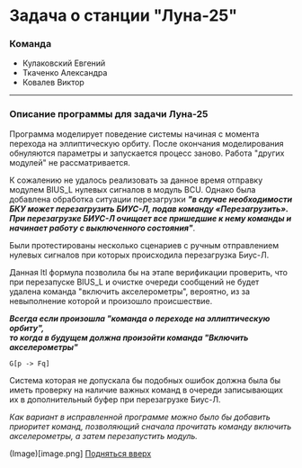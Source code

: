 <a id="anchor"></a>

# Задача о станции "Луна-25"

### Команда
* Кулаковский Евгений
* Ткаченко Александра
* Ковалев Виктор
---
### Описание программы для задачи Луна-25

Программа моделирует поведение системы начиная с момента перехода на эллиптическую орбиту.
После окончания моделирования обнуляются параметры и запускается процесс заново.
Работа "других модулей" не рассматривается.

К сожалению не удалось реализовать за данное время отправку модулем BIUS_L нулевых сигналов в модуль BCU.
Однако была добавлена обработка ситуации перезагрузки ***"в случае необходимости БКУ может перезагрузить БИУС-Л, подав команду «Перезагрузить». При перезагрузке БИУС-Л очищает все пришедшие к нему команды и начинает работу с выключенного состояния"***.

Были протестированы несколько сценариев с ручным отправлением нулевых сигналов при которых происходила перезагрузка Биус-Л.

Данная ltl формула позволила бы на этапе верификации проверить, что при перезапуске BIUS_L и очистке очереди сообщений не будет удалена команда "включить акселерометры", вероятно, из за невыполнение которой и произошло происшествие.

***Всегда если произошла "команда о переходе на эллиптическую орбиту", </br> то когда в будущем должна произойти команда "Включить акселерометры"***

``````
G[p -> Fq]
``````

Система которая не допускала бы подобных ошибок должна была бы иметь проверку на наличие важных команд в очереди записывающих их в дополнительный буфер при перезагрузке Биус-Л.

*Как вариант в исправленной программе можно было бы добавить приоритет команд, позволяющий сначала прочитать команду включить акселерометры, а затем перезапустить модуль.*

(Image)[image.png]
[Подняться вверх](#anchor)